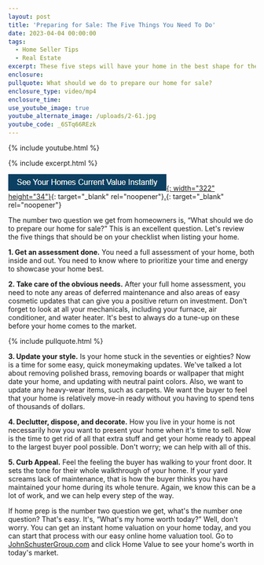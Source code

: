 ```yaml
---
layout: post
title: 'Preparing for Sale: The Five Things You Need To Do'
date: 2023-04-04 00:00:00
tags:
  - Home Seller Tips
  - Real Estate
excerpt: These five steps will have your home in the best shape for the market.
enclosure:
pullquote: What should we do to prepare our home for sale?
enclosure_type: video/mp4
enclosure_time:
use_youtube_image: true
youtube_alternate_image: /uploads/2-61.jpg
youtube_code: _6STq66REzk
---
```

{% include youtube.html %}

{% include excerpt.html %}

[![](/uploads/image.JPG){: width="322" height="34"}](https://johnschustergroup.hifello.com/lp/0e8edd4e-bf94-4c4c-b34d-d94485d77369){: target="_blank" rel="noopener"}[.](https://johnschustergroup.hifello.com/lp/0e8edd4e-bf94-4c4c-b34d-d94485d77369){: target="_blank" rel="noopener"}

The number two question we get from homeowners is, “What should we do to prepare our home for sale?” This is an excellent question. Let's review the five things that should be on your checklist when listing your home.

**1\. Get an assessment done.** You need a full assessment of your home, both inside and out. You need to know where to prioritize your time and energy to showcase your home best.

**2\. Take care of the obvious needs.** After your full home assessment, you need to note any areas of deferred maintenance and also areas of easy cosmetic updates that can give you a positive return on investment. Don't forget to look at all your mechanicals, including your furnace, air conditioner, and water heater. It's best to always do a tune-up on these before your home comes to the market.

{% include pullquote.html %}

**3\. Update your style.** Is your home stuck in the seventies or eighties? Now is a time for some easy, quick moneymaking updates. We've talked a lot about removing polished brass, removing boards or wallpaper that might date your home, and updating with neutral paint colors. Also, we want to update any heavy-wear items, such as carpets. We want the buyer to feel that your home is relatively move-in ready without you having to spend tens of thousands of dollars.

**4\. Declutter, dispose, and decorate.** How you live in your home is not necessarily how you want to present your home when it's time to sell. Now is the time to get rid of all that extra stuff and get your home ready to appeal to the largest buyer pool possible. Don't worry; we can help with all of this.

**5\. Curb Appeal.** Feel the feeling the buyer has walking to your front door. It sets the tone for their whole walkthrough of your home. If your yard screams lack of maintenance, that is how the buyer thinks you have maintained your home during its whole tenure. Again, we know this can be a lot of work, and we can help every step of the way.

If home prep is the number two question we get, what's the number one question? That's easy. It's, “What's my home worth today?” Well, don't worry. You can get an instant home valuation on your home today, and you can start that process with our easy online home valuation tool. Go to [JohnSchusterGroup.com](https://www.johnschustergroup.com/) and click Home Value to see your home's worth in today's market.